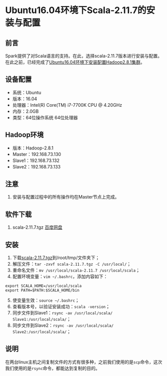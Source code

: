 # Ubuntu16.04环境下Scala-2.11.7的安装与配置
## 前言
Spark提供了对Scala语言的支持。在此，选择scala-2.11.7版本进行安装与配置。在此之前，已经完成了[Ubuntu16.04环境下安装配置Hadoop2.8.1集群](./installing-hadoop2.8.1-on-ubuntu.md)。
## 设备配置
- 系统：Ubuntu
- 版本：16.04
- 处理器：Intel(R) Core(TM) i7-7700K CPU @ 4.20GHz
- 内存：2.0GB
- 类型：64位操作系统 64位处理器
## Hadoop环境
- 版本：Hadoop-2.8.1
- Master：192.168.73.130
- Slave1：192.168.73.132
- Slave2：192.168.73.133
## 注意
1. 安装与配置过程中的所有操作均在Master节点上完成。
## 软件下载
1. scala-2.11.7.tgz [百度网盘](https://pan.baidu.com/s/1gfzmIT9)
## 安装
1. 下载[scala-2.11.7.tgz](https://pan.baidu.com/s/1gfzmIT9)到/root/tmp/文件夹下；
2. 解压文件：`tar -zxvf scala-2.11.7.tgz -C /usr/local/`；
3. 重命名文件：`mv /usr/local/scala-2.11.7 /usr/local/scala`；
4. 配置环境变量：`vim ~/.bashrc`，添加内容如下：
  ```text
  export SCALA_HOME=/usr/local/scala
  export PATH=$PATH:$SCALA_HOME/bin
  ```
5. 使变量生效：`source ~/.bashrc`；
6. 查看版本号，以验证安装成功：`scala -version`；
7. 同步文件到Slave1：`rsync -av /usr/local/scala/ Slave1:/usr/local/scala/`；
8. 同步文件到Slave2：`rsync -av /usr/local/scala/ Slave2:/usr/local/scala/`；
## 说明
在两台linux主机之间复制文件的方式有很多种，之前我们使用的是`scp`命令，这次我们使用的是`rsync`命令，都能达到复制的目的。
